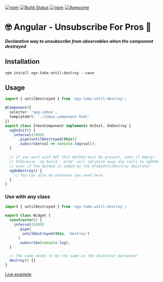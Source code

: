 [![npm](https://img.shields.io/npm/dt/ngx-take-until-destroy.svg)]()
[![Build Status](https://semaphoreci.com/api/v1/netanel7799/ngx-take-until-destroy/branches/master/badge.svg)](https://semaphoreci.com/netanel7799/ngx-take-until-destroy)
[![npm](https://img.shields.io/npm/l/ngx-take-until-destroy.svg)]()
[![Awesome](https://cdn.rawgit.com/sindresorhus/awesome/d7305f38d29fed78fa85652e3a63e154dd8e8829/media/badge.svg)](https://github.com/sindresorhus/awesome)

# 🤓 Angular - Unsubscribe For Pros 💪

##### Declarative way to unsubscribe from observables when the component destroyed

## Installation

`npm install ngx-take-until-destroy --save`

## Usage

```ts
import { untilDestroyed } from 'ngx-take-until-destroy';

@Component({
  selector: 'app-inbox',
  templateUrl: './inbox.component.html'
})
export class InboxComponent implements OnInit, OnDestroy {
  ngOnInit() {
    interval(1000)
      .pipe(untilDestroyed(this))
      .subscribe(val => console.log(val));
  }

  // If you work with AOT this method must be present, even if empty!
  // Otherwise 'ng build --prod' will optimize away any calls to ngOnDestroy,
  // even if the method is added by the @TakeUntilDestroy decorator
  ngOnDestroy() {
    // You can also do whatever you need here
  }
}
```

### Use with any class

```ts
import { untilDestroyed } from 'ngx-take-until-destroy';

export class Widget {
  constructor() {
    interval(1000)
      .pipe(
        untilDestroyed(this, 'destroy')
      )
      .subscribe(console.log);
  }

  // The name needs to be the same as the decorator parameter
  destroy() {}
}
```

[Live example](https://stackblitz.com/edit/ngx-take-until-demo)
